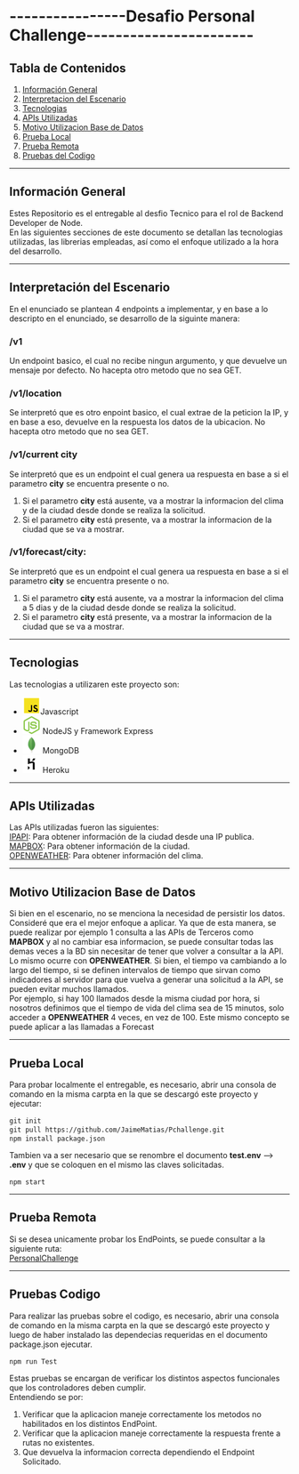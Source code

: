 
 # ----------------Desafio Personal Challenge-----------------------
   

## Tabla de Contenidos
1. [Información General](#informaci%C3%B3n-general)  
2. [Interpretacion del Escenario](#interpretación-del-escenario)
3. [Tecnologias](#tecnologias)
4. [APIs Utilizadas](#apis-utilizadas)
5. [Motivo Utilizacion Base de Datos](#motivo-utilizacion-base-de-datos)
6. [Prueba Local](#prueba-local)
7. [Prueba Remota](#prueba-remota)
8. [Pruebas del Codigo](#pruebas-codigo)
  
***
## Información General

Estes Repositorio es el entregable al desfio Tecnico para el rol de Backend Developer de Node.  
En las siguientes secciones de este documento se detallan las tecnologias utilizadas, las librerias empleadas, así como el enfoque utilizado a la hora del desarrollo.
***
## Interpretación del Escenario

En el enunciado se plantean 4 endpoints a implementar, y en base a lo descripto en el enunciado, se desarrollo de la siguinte manera:  
### /v1
Un endpoint basico, el cual no recibe ningun argumento, y que devuelve un mensaje por defecto. No hacepta otro metodo que no sea GET.   
### /v1/location
 Se interpretó que es otro enpoint basico, el cual extrae de la peticion la IP, y en base a eso, devuelve en la respuesta los datos de la ubicacion. No hacepta otro metodo que no sea GET.  
### /v1/current city
 Se interpretó que es un endpoint el cual genera ua respuesta en base a si el parametro **city** se encuentra presente o no.  
1. Si el parametro **city** está ausente, va a mostrar la informacion del clima y de la ciudad desde donde se realiza la solicitud.
2. Si el parametro **city** está presente, va a mostrar la informacion de la ciudad que se va a mostrar.  
### /v1/forecast/city:
 Se interpretó que es un endpoint el cual genera ua respuesta en base a si el parametro **city** se encuentra presente o no.  
1. Si el parametro **city** está ausente, va a mostrar la informacion del clima a 5 dias y de la ciudad desde donde se realiza la solicitud.
2. Si el parametro **city** está presente, va a mostrar la informacion de la ciudad que se va a mostrar.
***
## Tecnologias
Las tecnologias a utilizaren este proyecto son:
* ![Javascript](/img/javascript.png)Javascript  
* ![NodeJS](/img/node.png) NodeJS  y Framework Express
* ![MongoDB](/img/mongo.png) MongoDB  
* ![Heroku](/img/heroku.png) Heroku  

***
## APIs Utilizadas
Las APIs utilizadas fueron las siguientes:  
[IPAPI](https://ipapi.co/): Para obtener información de la ciudad desde una IP publica.  
[MAPBOX](https://www.mapbox.com/): Para obtener información de la ciudad.  
[OPENWEATHER](https://openweathermap.org/): Para obtener información del clima.  
***
## Motivo Utilizacion Base de Datos
Si bien en el escenario, no se menciona la necesidad de persistir los datos. Consideré que era el mejor enfoque a aplicar. Ya que de esta manera, se puede realizar por ejemplo 1 consulta a las APIs de Terceros como **MAPBOX** y al no cambiar esa informacion, se puede consultar todas las demas veces a la BD sin necesitar de tener que volver a consultar a la API.  
Lo mismo ocurre con **OPENWEATHER**. Si bien, el tiempo va cambiando a lo largo del tiempo, si se definen intervalos de tiempo que sirvan como indicadores al servidor para que vuelva a generar una solicitud a la API, se pueden evitar muchos llamados.  
Por ejemplo, si hay 100 llamados desde la misma ciudad por hora, si nosotros definimos que el tiempo de vida del clima sea de 15 minutos, solo acceder a **OPENWEATHER** 4 veces, en vez de 100. Este mismo concepto se puede aplicar a las llamadas a Forecast
***
## Prueba Local 
Para probar localmente el entregable, es necesario, abrir una consola de comando en la misma carpta en la que se descargó este proyecto y ejecutar:  
```
git init  
git pull https://github.com/JaimeMatias/Pchallenge.git  
npm install package.json 
```
Tambien va a ser necesario que se renombre el documento **test.env** --> **.env** y que se coloquen en el mismo las claves solicitadas.
```
npm start
```
***
## Prueba Remota
Si se desea unicamente probar los EndPoints, se puede consultar a la siguiente ruta:  
[PersonalChallenge](https://personalchallenge.herokuapp.com/v1)
***
## Pruebas Codigo
Para realizar las pruebas sobre el codigo, es necesario, abrir una consola de comando en la misma carpta en la que se descargó este proyecto y luego de haber instalado las dependecias requeridas en el documento package.json ejecutar.
```
npm run Test
```

Estas pruebas se encargan de verificar los distintos aspectos funcionales que los  controladores deben cumplir.  
Entendiendo se por:
1. Verificar que la aplicacion maneje correctamente los metodos no habilitados en los distintos EndPoint.
2. Verificar que la aplicacion maneje correctamente la respuesta frente a rutas no existentes.
3. Que devuelva la informacion correcta dependiendo el Endpoint Solicitado.